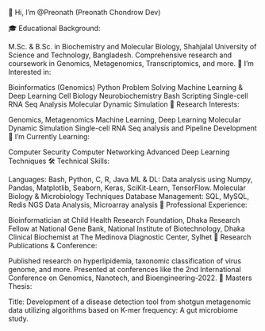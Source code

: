 👋 Hi, I’m @Preonath (Preonath Chondrow Dev)

🎓 Educational Background:

M.Sc. & B.Sc. in Biochemistry and Molecular Biology, Shahjalal University of Science and Technology, Bangladesh.
Comprehensive research and coursework in Genomics, Metagenomics, Transcriptomics, and more.
👀 I’m Interested in:

Bioinformatics (Genomics)
Python Problem Solving
Machine Learning & Deep Learning
Cell Biology
Neurobiochemistry
Bash Scripting
Single-cell RNA Seq Analysis
Molecular Dynamic Simulation
🔬 Research Interests:

Genomics, Metagenomics
Machine Learning, Deep Learning
Molecular Dynamic Simulation
Single-cell RNA Seq analysis and Pipeline Development
🌱 I’m Currently Learning:

Computer Security
Computer Networking
Advanced Deep Learning Techniques
🛠️ Technical Skills:

Languages: Bash, Python, C, R, Java
ML & DL: Data analysis using Numpy, Pandas, Matplotlib, Seaborn, Keras, SciKit-Learn, TensorFlow.
Molecular Biology & Microbiology Techniques
Database Management: SQL, MySQL, Redis
NGS Data Analysis, Microarray analysis
💼 Professional Experience:

Bioinformatician at Child Health Research Foundation, Dhaka
Research Fellow at National Gene Bank, National Institute of Biotechnology, Dhaka
Clinical Biochemist at The Medinova Diagnostic Center, Sylhet
📑 Research Publications & Conference:

Published research on hyperlipidemia, taxonomic classification of virus genome, and more.
Presented at conferences like the 2nd International Conference on Genomics, Nanotech, and Bioengineering-2022.
📝 Masters Thesis:

Title: Development of a disease detection tool from shotgun metagenomic data utilizing algorithms based on K-mer frequency: A gut microbiome study.


